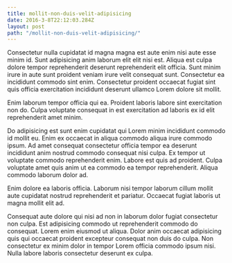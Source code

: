 ```yaml
---
title: mollit-non-duis-velit-adipisicing
date: 2016-3-8T22:12:03.284Z
layout: post
path: "/mollit-non-duis-velit-adipisicing/"
---
```


Consectetur nulla cupidatat id magna magna est aute enim nisi aute esse minim id. Sunt adipisicing anim laborum elit elit nisi est. Aliqua est culpa dolore tempor reprehenderit deserunt reprehenderit elit officia. Sunt minim irure in aute sunt proident veniam irure velit consequat sunt. Consectetur ea incididunt commodo sint enim. Consectetur proident occaecat fugiat sint quis officia exercitation incididunt deserunt ullamco Lorem dolore sit mollit.

Enim laborum tempor officia qui ea. Proident laboris labore sint exercitation non do. Culpa voluptate consequat in est exercitation ad laboris ex id elit reprehenderit amet minim.

Do adipisicing est sunt enim cupidatat qui Lorem minim incididunt commodo id mollit eu. Enim ex occaecat in aliqua commodo aliqua irure commodo ipsum. Ad amet consequat consectetur officia tempor ea deserunt incididunt anim nostrud commodo consequat nisi culpa. Ex tempor ut voluptate commodo reprehenderit enim. Labore est quis ad proident. Culpa voluptate amet quis anim ut ea commodo ea tempor reprehenderit. Aliqua commodo laborum dolor ad.

Enim dolore ea laboris officia. Laborum nisi tempor laborum cillum mollit aute cupidatat nostrud reprehenderit et pariatur. Occaecat fugiat laboris ut magna mollit elit ad.

Consequat aute dolore qui nisi ad non in laborum dolor fugiat consectetur non culpa. Est adipisicing commodo ut reprehenderit commodo do consequat. Lorem enim eiusmod ut aliqua. Dolor anim occaecat adipisicing quis qui occaecat proident excepteur consequat non duis do culpa. Non consectetur ex minim dolor in tempor Lorem officia commodo ipsum nisi. Nulla labore laboris consectetur deserunt ex culpa.